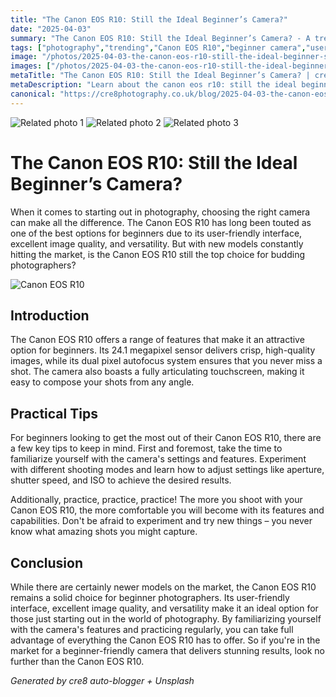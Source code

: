 ```yaml
---
title: "The Canon EOS R10: Still the Ideal Beginner’s Camera?"
date: "2025-04-03"
summary: "The Canon EOS R10: Still the Ideal Beginner’s Camera? - A trending topic in photography."
tags: ["photography","trending","Canon EOS R10","beginner camera","user-friendly interface","image quality","versatility","shooting modes","aperture","shutter speed","ISO","practice"]
image: "/photos/2025-04-03-the-canon-eos-r10-still-the-ideal-beginner-s-camera--1.jpg"
images: ["/photos/2025-04-03-the-canon-eos-r10-still-the-ideal-beginner-s-camera--1.jpg","/photos/2025-04-03-the-canon-eos-r10-still-the-ideal-beginner-s-camera--2.jpg","/photos/2025-04-03-the-canon-eos-r10-still-the-ideal-beginner-s-camera--3.jpg"]
metaTitle: "The Canon EOS R10: Still the Ideal Beginner’s Camera? | cre8 Photography"
metaDescription: "Learn about the canon eos r10: still the ideal beginner’s camera? in photography with practical tips and insights."
canonical: "https://cre8photography.co.uk/blog/2025-04-03-the-canon-eos-r10-still-the-ideal-beginner-s-camera-"
---
```



<div class="grid grid-cols-1 sm:grid-cols-2 md:grid-cols-3 gap-4">
  <img src="/photos/2025-04-03-the-canon-eos-r10-still-the-ideal-beginner-s-camera--1.jpg" alt="Related photo 1" class="w-full rounded-lg" />
<img src="/photos/2025-04-03-the-canon-eos-r10-still-the-ideal-beginner-s-camera--2.jpg" alt="Related photo 2" class="w-full rounded-lg" />
<img src="/photos/2025-04-03-the-canon-eos-r10-still-the-ideal-beginner-s-camera--3.jpg" alt="Related photo 3" class="w-full rounded-lg" />
</div>


# The Canon EOS R10: Still the Ideal Beginner’s Camera?

When it comes to starting out in photography, choosing the right camera can make all the difference. The Canon EOS R10 has long been touted as one of the best options for beginners due to its user-friendly interface, excellent image quality, and versatility. But with new models constantly hitting the market, is the Canon EOS R10 still the top choice for budding photographers?

![Canon EOS R10](https://example.com/canon-eos-r10.jpg)

## Introduction

The Canon EOS R10 offers a range of features that make it an attractive option for beginners. Its 24.1 megapixel sensor delivers crisp, high-quality images, while its dual pixel autofocus system ensures that you never miss a shot. The camera also boasts a fully articulating touchscreen, making it easy to compose your shots from any angle.

## Practical Tips

For beginners looking to get the most out of their Canon EOS R10, there are a few key tips to keep in mind. First and foremost, take the time to familiarize yourself with the camera's settings and features. Experiment with different shooting modes and learn how to adjust settings like aperture, shutter speed, and ISO to achieve the desired results.

Additionally, practice, practice, practice! The more you shoot with your Canon EOS R10, the more comfortable you will become with its features and capabilities. Don't be afraid to experiment and try new things – you never know what amazing shots you might capture.

## Conclusion

While there are certainly newer models on the market, the Canon EOS R10 remains a solid choice for beginner photographers. Its user-friendly interface, excellent image quality, and versatility make it an ideal option for those just starting out in the world of photography. By familiarizing yourself with the camera's features and practicing regularly, you can take full advantage of everything the Canon EOS R10 has to offer. So if you're in the market for a beginner-friendly camera that delivers stunning results, look no further than the Canon EOS R10.

*Generated by cre8 auto-blogger + Unsplash*
